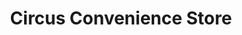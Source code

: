 ---
title: "Circus Convenience Store"
url: /san-juan/circus-convenience-store/
shop: Lebensmittel
---